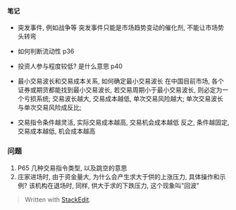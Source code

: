 

#### 笔记
* 突发事件, 例如战争等
突发事件只能是市场趋势变动的催化剂, 不能让市场势头转弯


* 如何判断流动性
p36 

* 投资人参与程度较低? 是什么意思
p40

* 最小交易波长和交易成本关系, 如何确定最小交易波长
在中国目前市场, 各个证券或期货都能找到最小交易波长, 若交易周期小于最小交易波长, 则必定为一个亏损系统; 交易波长越大, 交易成本越低, 单次交易风险越大; 单次交易波长与单次交易风险成反比;

* 交易指令条件越灵活, 实际交易成本越高, 交易机会成本越低
反之, 条件越固定, 交易成本越低, 机会成本越高

### 问题
1. P65 几种交易指令类型, 以及跳空的意思
2. 庄家进场时, 由于资金量大, 为什么会产生求大于供的上涨压力, 具体操作和示例? 该机构在退场时, 同样, 供大于求的下跌压力, 这个现象叫"回波"

> Written with [StackEdit](https://stackedit.io/).
<!--stackedit_data:
eyJoaXN0b3J5IjpbODYyNTM1ODQzLDUyMDkxMTk0MSwxMTczND
E0ODU3LC0xNzEwNDYwOTE1LC03NTc0NzMxMDksLTE2NjgwNTUw
MzgsMTMwOTg4ODE1NiwtNDE2MjAyODUxLDQ2NTYzNzUzMl19
-->